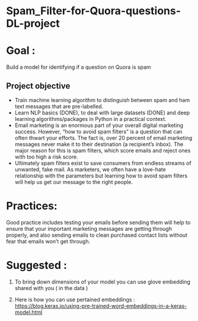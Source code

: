 # Spam_Filter-for-Quora-questions-DL-project

# Goal : 
Build a model for identifying if a question on Quora is spam 

Project objective
-----------------
* Train machine learning algorithm to distinguish between spam and ham text messages that are pre-labelled.   
* Learn NLP basics (DONE), to deal with large datasets (DONE) and deep learning algorithms/packages in Python in a practical context. 
* Email marketing is an enormous part of your overall digital marketing success. However, “how to avoid spam filters” is a question that can often thwart your efforts. The fact is, over 20 percent of email marketing messages never make it to their destination (a recipient’s inbox). The major reason for this is spam filters, which score emails and reject ones with too high a risk score.
* Ultimately spam filters exist to save consumers from endless streams of unwanted, fake mail. As marketers, we often have a love-hate relationship with the parameters but learning how to avoid spam filters will help us get our message to the right people.

# Practices:
Good practice includes testing your emails before sending them will help to ensure that your important marketing messages are getting through properly, and also sending emails to clean purchased contact lists without fear that emails won’t get through.


# Suggested : 

1. To bring down dimensions of your model you can use glove embedding shared with you ( in the data )

2. Here is how you can use pertained embeddings : https://blog.keras.io/using-pre-trained-word-embeddings-in-a-keras-model.html

